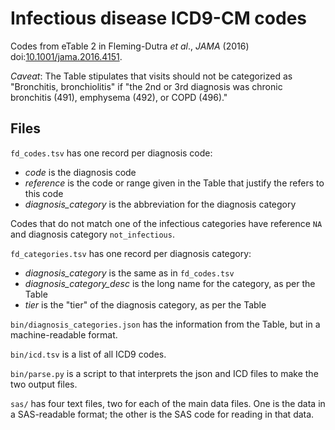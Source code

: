 # Infectious disease ICD9-CM codes

Codes from eTable 2 in Fleming-Dutra *et al*., *JAMA* (2016)
doi:[10.1001/jama.2016.4151](http://dx.doi.org/10.1001/jama.2016.4151).

*Caveat*: The Table stipulates that visits should not be categorized as
"Bronchitis, bronchiolitis" if "the 2nd or 3rd diagnosis was chronic bronchitis
(491), emphysema (492), or COPD (496)."

## Files

`fd_codes.tsv` has one record per diagnosis code:

- *code* is the diagnosis code
- *reference* is the code or range given in the Table that justify the refers to this code
- *diagnosis_category* is the abbreviation for the diagnosis category

Codes that do not match one of the infectious categories have reference `NA`
and diagnosis category `not_infectious`.

`fd_categories.tsv` has one record per diagnosis category:

- *diagnosis_category* is the same as in `fd_codes.tsv`
- *diagnosis_category_desc* is the long name for the category, as per the Table
- *tier* is the "tier" of the diagnosis category, as per the Table

`bin/diagnosis_categories.json` has the information from the Table, but in a
machine-readable format.

`bin/icd.tsv` is a list of all ICD9 codes.

`bin/parse.py` is a script to that interprets the json and ICD files to make the
two output files.

`sas/` has four text files, two for each of the main data files. One is the data
in a SAS-readable format; the other is the SAS code for reading in that data.
